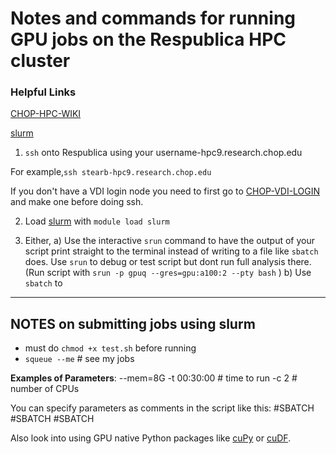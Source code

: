 # Notes and commands for running GPU jobs on the Respublica HPC cluster

### Helpful Links
[CHOP-HPC-WIKI](https://wiki.chop.edu/display/RISUD/Respublica)

[slurm](https://slurm.schedmd.com)

 
1) `ssh` onto Respublica using your username-hpc9.research.chop.edu

For example,`ssh stearb-hpc9.research.chop.edu` 

If you don't have a VDI login node you need to first go to
[CHOP-VDI-LOGIN](https://wiki.chop.edu/pages/viewpage.action?pageId=261754446) and make one before doing ssh.


2) Load [slurm](https://slurm.schedmd.com) with `module load slurm`

3)  Either,
   a) Use the interactive `srun` command to have the output of your script print straight to the terminal
      instead of writing to a file like `sbatch` does. Use `srun` to debug or test script but dont run full analysis there.
      (Run script with `srun -p gpuq --gres=gpu:a100:2 --pty bash` )
    b) Use `sbatch` to 


-------------------------------

NOTES on submitting jobs using slurm
- 
- must do `chmod +x test.sh` before running
- `squeue --me`       # see my jobs

  
**Examples of Parameters**:
--mem=8G
-t  00:30:00 # time to run
-c 2 # number of CPUs

You can specify parameters as comments in the script like this:
#SBATCH
#SBATCH
#SBATCH


Also look into using GPU native Python packages like [cuPy](https://cupy.dev) or [cuDF](https://docs.rapids.ai/api/cudf/stable/).
